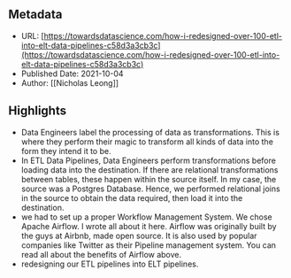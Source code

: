 ## Metadata
* URL: [https://towardsdatascience.com/how-i-redesigned-over-100-etl-into-elt-data-pipelines-c58d3a3cb3c](https://towardsdatascience.com/how-i-redesigned-over-100-etl-into-elt-data-pipelines-c58d3a3cb3c)
* Published Date: 2021-10-04
* Author: [[Nicholas Leong]]

## Highlights
* Data Engineers label the processing of data as transformations. This is where they perform their magic to transform all kinds of data into the form they intend it to be.
* In ETL Data Pipelines, Data Engineers perform transformations before loading data into the destination. If there are relational transformations between tables, these happen within the source itself. In my case, the source was a Postgres Database. Hence, we performed relational joins in the source to obtain the data required, then load it into the destination.
* we had to set up a proper Workflow Management System. We chose Apache Airflow. I wrote all about it here. Airflow was originally built by the guys at Airbnb, made open source. It is also used by popular companies like Twitter as their Pipeline management system. You can read all about the benefits of Airflow above.
* redesigning our ETL pipelines into ELT pipelines.